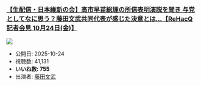 ### [【生配信・日本維新の会】高市早苗総理の所信表明演説を聞き 与党としてなに思う？藤田文武共同代表が感じた決意とは…【ReHacQ記者会見 10月24日(金)】](https://www.youtube.com/watch?v=iSg_cFiClfM)
[![](https://img.youtube.com/vi/iSg_cFiClfM/sddefault.jpg)](https://www.youtube.com/watch?v=iSg_cFiClfM)
-   公開日: 2025-10-24
-   視聴数: 41,131
-   **いいね数: 755**
-   出演者: [藤田文武](/rehacq_fan/people/藤田文武 "wikilink")
